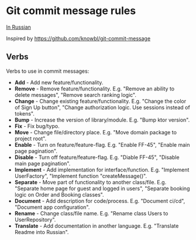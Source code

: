# Git commit message rules

[In Russian](Russian.md)

Inspired by https://github.com/knowbl/git-commit-message

## Verbs

Verbs to use in commit messages:

- **Add** - Add new feature/functionality.
- **Remove** - Remove feature/functionality. E.g. "Remove an ability to delete messages", "Remove search ranking logic".
- **Change** - Change existing feature/functionality. E.g. "Change the color of Sign Up button", "Change authorization logic. Use sessions instead of tokens".
- **Bump** - Increase the version of library/module. E.g. "Bump ktor version".
- **Fix** - Fix bug/typo.
- **Move** - Change file/directory place. E.g. "Move domain package to project root".
- **Enable** - Turn on feature/feature-flag. E.g. "Enable FF-45", "Enable main page pagination".
- **Disable** - Turn off feature/feature-flag. E.g. "Diable FF-45", "Disable main page pagination".
- **Implement** - Add implementation for interface/function. E.g. "Implement UserFactory", "Implement function "createMessage()".
- **Separate** - Move part of functionality to another class/file. E.g. "Separate home page for guest and logged in users", "Separate booking logic on Order and Booking classes".
- **Document** - Add description for code/process. E.g. "Document ci/cd", "Document app configuration".
- **Rename** - Change class/file name. E.g. "Rename class Users to UserRepository".
- **Translate** - Add documentation in another language. E.g. "Translate Readme into Russian".
